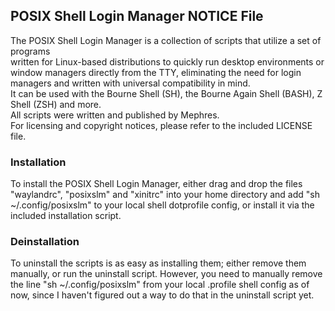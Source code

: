 ## POSIX Shell Login Manager NOTICE File

The POSIX Shell Login Manager is a collection of scripts that utilize a set of programs\
written for Linux-based distributions to quickly run desktop environments
or window managers directly from the TTY, eliminating the need for login managers and written
with universal compatibility in mind.\
It can be used with the
Bourne Shell (SH), the Bourne Again Shell (BASH), Z Shell (ZSH) and more.\
All scripts were written and published by Mephres.\
For licensing and copyright notices, please refer to the included LICENSE file.

### Installation
To install the POSIX Shell Login Manager, either drag and drop the files "waylandrc", "posixslm" and "xinitrc" into your home directory and add "sh ~/.config/posixslm" to your local shell dotprofile config, or install it via the included installation script.

### Deinstallation
To uninstall the scripts is as easy as installing them; either remove them manually, or run the uninstall script. However, you need to manually remove the line "sh ~/.config/posixslm" from your local .profile shell config as of now, since I haven't figured out a way to do that in the uninstall script yet.
